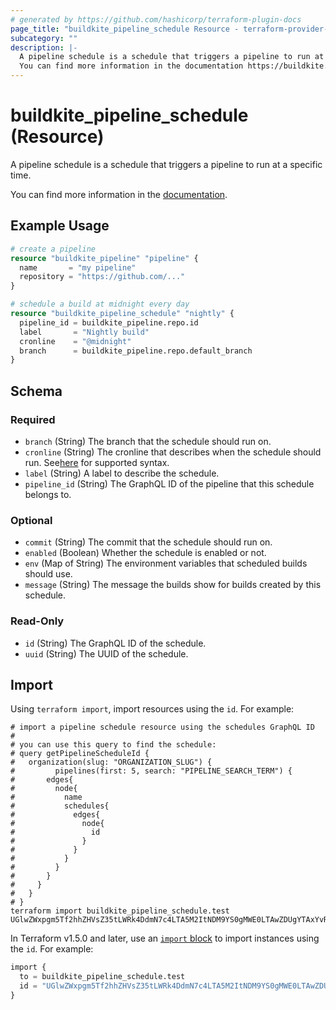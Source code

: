 ```yaml
---
# generated by https://github.com/hashicorp/terraform-plugin-docs
page_title: "buildkite_pipeline_schedule Resource - terraform-provider-buildkite"
subcategory: ""
description: |-
  A pipeline schedule is a schedule that triggers a pipeline to run at a specific time.
  You can find more information in the documentation https://buildkite.com/docs/pipelines/scheduled-builds.
---
```


# buildkite_pipeline_schedule (Resource)

A pipeline schedule is a schedule that triggers a pipeline to run at a specific time.

You can find more information in the [documentation](https://buildkite.com/docs/pipelines/scheduled-builds).

## Example Usage

```terraform
# create a pipeline
resource "buildkite_pipeline" "pipeline" {
  name       = "my pipeline"
  repository = "https://github.com/..."
}

# schedule a build at midnight every day
resource "buildkite_pipeline_schedule" "nightly" {
  pipeline_id = buildkite_pipeline.repo.id
  label       = "Nightly build"
  cronline    = "@midnight"
  branch      = buildkite_pipeline.repo.default_branch
}
```

<!-- schema generated by tfplugindocs -->
## Schema

### Required

- `branch` (String) The branch that the schedule should run on.
- `cronline` (String) The cronline that describes when the schedule should run. See[here](https://buildkite.com/docs/pipelines/scheduled-builds#schedule-intervals) for supported syntax.
- `label` (String) A label to describe the schedule.
- `pipeline_id` (String) The GraphQL ID of the pipeline that this schedule belongs to.

### Optional

- `commit` (String) The commit that the schedule should run on.
- `enabled` (Boolean) Whether the schedule is enabled or not.
- `env` (Map of String) The environment variables that scheduled builds should use.
- `message` (String) The message the builds show for builds created by this schedule.

### Read-Only

- `id` (String) The GraphQL ID of the schedule.
- `uuid` (String) The UUID of the schedule.

## Import

Using `terraform import`, import resources using the `id`. For example:
```shell
# import a pipeline schedule resource using the schedules GraphQL ID
#
# you can use this query to find the schedule:
# query getPipelineScheduleId {
#   organization(slug: "ORGANIZATION_SLUG") {
#         pipelines(first: 5, search: "PIPELINE_SEARCH_TERM") {
#       edges{
#         node{
#           name
#           schedules{
#             edges{
#               node{
#                 id
#               }
#             }
#           }
#         }
#       }
#     }
#   }
# }
terraform import buildkite_pipeline_schedule.test UGlwZWxpgm5Tf2hhZHVsZ35tLWRk4DdmN7c4LTA5M2ItNDM9YS0gMWE0LTAwZDUgYTAxYvRf49==
```

In Terraform v1.5.0 and later, use an [`import` block](https://developer.hashicorp.com/terraform/language/import) to import instances using the `id`. For example:
```terraform
import {
  to = buildkite_pipeline_schedule.test
  id = "UGlwZWxpgm5Tf2hhZHVsZ35tLWRk4DdmN7c4LTA5M2ItNDM9YS0gMWE0LTAwZDUgYTAxYvRf49=="
}
```
